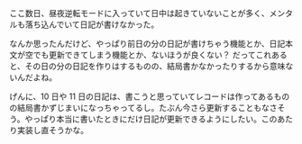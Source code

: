 ここ数日、昼夜逆転モードに入っていて日中は起きていないことが多く、メンタルも落ち込んでいて日記が書けなかった。

なんか思ったんだけど、やっぱり前日の分の日記が書けちゃう機能とか、日記本文が空でも更新できてしまう機能とか、ないほうが良くない？ だってこれあると、その日の分の日記を作りはするものの、結局書かなかったりするから意味ないんだよね。

げんに、10 日や 11 日の日記は、書こうと思っていてレコードは作ってあるものの結局書かずじまいになっちゃってるし。たぶん今さら更新することもなさそう。やっぱり本当に書いたときにだけ日記が更新できるようにしたい。このあたり実装し直そうかな。
